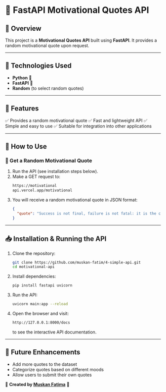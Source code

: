 # 🌟 FastAPI Motivational Quotes API

## 🚀 Overview
This project is a **Motivational Quotes API** built using **FastAPI**. It provides a random motivational quote upon request.

---

## 🔧 Technologies Used
- **Python** 🐍
- **FastAPI** 🚀
- **Random** (to select random quotes)

---

## 🌟 Features
✅ Provides a random motivational quote
✅ Fast and lightweight API
✅ Simple and easy to use
✅ Suitable for integration into other applications

---

## 📌 How to Use
### 🔗 Get a Random Motivational Quote
1. Run the API (see installation steps below).
2. Make a GET request to:
   ```sh
   https://motivational
   api.vercel.app/motivational
   ```
3. You will receive a random motivational quote in JSON format:
   ```json
   {
     "quote": "Success is not final, failure is not fatal: it is the courage to continue that counts. - Winston Churchill"
   }
   ```

---

## 📥 Installation & Running the API
1. Clone the repository:
   ```sh
   git clone https://github.com/muskan-fatim/4-simple-api.git
   cd motivational-api
   ```
2. Install dependencies:
   ```sh
   pip install fastapi uvicorn
   ```
3. Run the API:
   ```sh
   uvicorn main:app --reload
   ```
4. Open the browser and visit:
   ```sh
   http://127.0.0.1:8000/docs
   ```
   to see the interactive API documentation.

---

## 📌 Future Enhancements
- Add more quotes to the dataset
- Categorize quotes based on different moods
- Allow users to submit their own quotes

📢 **Created by [Muskan Fatima](https://github.com/muskan-fatim)** 🚀

